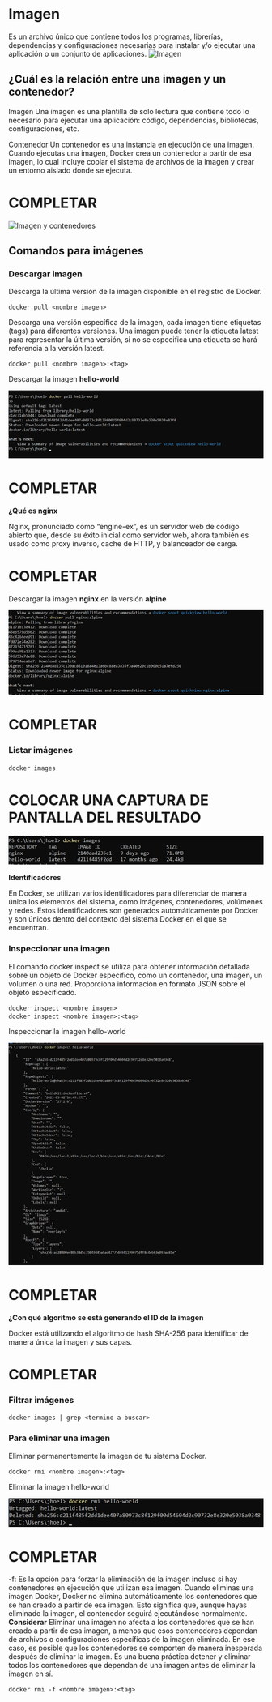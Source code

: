# Imagen
Es un archivo único que contiene todos los programas, librerías, dependencias y configuraciones necesarias para instalar y/o ejecutar una aplicación o un conjunto de aplicaciones.
![Imagen](img/imagen.PNG)


## ¿Cuál es la relación entre una imagen y un contenedor? 

Imagen
Una imagen es una plantilla de solo lectura que contiene todo lo necesario para ejecutar una aplicación: código, dependencias, bibliotecas, configuraciones, etc.

Contenedor
Un contenedor es una instancia en ejecución de una imagen. Cuando ejecutas una imagen, Docker crea un contenedor a partir de esa imagen, lo cual incluye copiar el sistema de archivos de la imagen y crear un entorno aislado donde se ejecuta.


# COMPLETAR 

![Imagen y contenedores](img/imagenContenedores.JPG)
## Comandos para imágenes

### Descargar imagen
Descarga la última versión de la imagen disponible en el registro de Docker.

```
docker pull <nombre imagen> 
```

Descarga una versión específica de la imagen, cada imagen tiene etiquetas (tags) para diferentes versiones.
Una imagen puede tener la etiqueta latest para representar la última versión, si no se especifica una etiqueta se hará referencia a la versión latest.

```
docker pull <nombre imagen>:<tag>
```

Descargar la imagen **hello-world**

![Imagen y contenedores](img/Descargarimagenhello-world.png)

# COMPLETAR

**¿Qué es nginx**


Nginx, pronunciado como “engine-ex”, es un servidor web de código abierto que, desde su éxito inicial como servidor web, ahora también es usado como proxy inverso, cache de HTTP, y balanceador de carga.


# COMPLETAR 

Descargar la imagen  **nginx** en la versión **alpine**

![Imagen y contenedores](img/Descagarlaimagenalpine.png)

# COMPLETAR

### Listar imágenes

```
docker images
```

# COLOCAR UNA CAPTURA DE PANTALLA DEL RESULTADO 

![Imagen y contenedores](img/Listarimagenes.png)


**Identificadores**

En Docker, se utilizan varios identificadores para diferenciar de manera única los elementos del sistema, como imágenes, contenedores, volúmenes y redes. Estos identificadores son generados automáticamente por Docker y son únicos dentro del contexto del sistema Docker en el que se encuentran. 

### Inspeccionar una imagen
El comando docker inspect se utiliza para obtener información detallada sobre un objeto de Docker específico, como un contenedor, una imagen, un volumen o una red.  Proporciona información en formato JSON sobre el objeto especificado.

```
docker inspect <nombre imagen>
docker inspect <nombre imagen>:<tag>
```

Inspeccionar la imagen hello-world 

![Imagen y contenedores](img/Inspeccionarhelloworld.png)


# COMPLETAR
**¿Con qué algoritmo se está generando el ID de la imagen**

Docker está utilizando el algoritmo de hash SHA-256 para identificar de manera única la imagen y sus capas.

# COMPLETAR

### Filtrar imágenes

```
docker images | grep <termino a buscar>

```

### Para eliminar una imagen
Eliminar permanentemente la imagen de tu sistema Docker.

```
docker rmi <nombre imagen>:<tag>
```

Eliminar la imagen hello-world 

![Imagen y contenedores](img/Eliminarpermanentementelaimagenhelloworld.png)

# COMPLETAR

-f: Es la opción para forzar la eliminación de la imagen incluso si hay contenedores en ejecución que utilizan esa imagen.
Cuando eliminas una imagen Docker, Docker no elimina automáticamente los contenedores que se han creado a partir de esa imagen. Esto significa que, aunque hayas eliminado la imagen, el contenedor seguirá ejecutándose normalmente.  
**Considerar**
Eliminar una imagen no afecta a los contenedores que se han creado a partir de esa imagen, a menos que esos contenedores dependan de archivos o configuraciones específicas de la imagen eliminada. En ese caso, es posible que los contenedores se comporten de manera inesperada después de eliminar la imagen.
Es una buena práctica detener y eliminar todos los contenedores que dependan de una imagen antes de eliminar la imagen en sí.

```
docker rmi -f <nombre imagen>:<tag>
```

